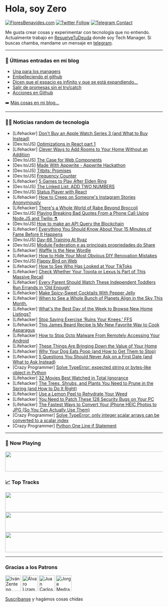 # Hola, soy Zero

[![FloresBenavides.com](https://img.shields.io/website?down_message=oops&label=MiBlog&style=for-the-badge&up_message=online&url=https%3A%2F%2Ffloresbenavides.com)](https://floresbenavides.com) [![Twitter Follow](https://img.shields.io/twitter/follow/ZeroDragon?color=%231DA1F2&label=Follow&logo=twitter&logoColor=ffffff&style=for-the-badge)](https://twitter.com/zerodragon) [![Telegram Contact](https://img.shields.io/badge/escr%C3%ADbeme-ZeroDragon-%2326A5E4?style=for-the-badge&logo=telegram)](https://t.me/zerodragon)

Me gusta crear cosas y experimentar con tecnología que no entiendo.
Actualmente trabajo en [ResuelveTuDeuda](http://github.com/resuelve) donde soy Tech Manager.
Si buscas chamba, mandame un mensaje en [telegram](https://t.me/zerodragon).

---

### 📕 Últimas entradas en mi blog
<!-- BLOG-POST-LIST:START -->
- [Una para los managers](https://floresbenavides.com/una-para-los-managers/)
- [Embelleciendo el github](https://floresbenavides.com/embelleciendo-el-github/)
- [Dicen que el espacio es infinito y que se está expandiendo…](https://floresbenavides.com/dicen-que-el-espacio-es-infinito-y-que-se-esta-expandiendo/)
- [Salir de promesas sin el try/catch](https://floresbenavides.com/salir-de-promesas-sin-el-try-catch/)
- [Acciones en Github](https://floresbenavides.com/acciones-en-github/)
<!-- BLOG-POST-LIST:END -->

➡️ [Más cosas en mi blog...](https://floresbenavides.com)

---

### 👨‍💻 Noticias random de tecnología
<!-- TECH-POSTS:START -->
- [Lifehacker] [Don&#39;t Buy an Apple Watch Series 3 &lpar;and What to Buy Instead&rpar;](https://lifehacker.com/dont-buy-an-apple-watch-series-3-and-what-to-buy-inste-1848794906)
- [Dev.to/JS] [Optimizations in React part 1](https://dev.to/vithano/optimizations-in-react-part-1-24a1)
- [Lifehacker] [Clever Ways to Add Rooms to Your Home Without an Addition](https://lifehacker.com/clever-ways-to-add-rooms-to-your-home-without-an-additi-1848794324)
- [Dev.to/JS] [The Case for Web Components](https://dev.to/kapilkaisare/the-case-for-web-components-5h7o)
- [Dev.to/JS] [Made With Appwrite - Appwrite Hackathon](https://dev.to/elreyes/made-with-appwrite-appwrite-hackathon-46gn)
- [Dev.to/JS] [Titbits: Promises](https://dev.to/yo08315171/titbits-promises-oaf)
- [Dev.to/JS] [Frequency Counter](https://dev.to/clouded_knight/frequency-counter-hl0)
- [Lifehacker] [5 Games to Play After Elden Ring](https://lifehacker.com/5-games-to-play-after-elden-ring-1848794932)
- [Dev.to/JS] [The Linked List: ADD TWO NUMBERS](https://dev.to/nikaffa/the-linked-list-add-two-numbers-2ebp)
- [Dev.to/JS] [Status Player with React](https://dev.to/sonai95/status-player-with-react-j77)
- [Lifehacker] [How to Creep on Someone&#39;s Instagram Stories Anonymously](https://lifehacker.com/how-to-creep-on-someones-instagram-stories-anonymously-1848794616)
- [Lifehacker] [There&#39;s a Whole World of Rabe Beyond Broccoli](https://lifehacker.com/theres-a-whole-world-of-rabe-beyond-broccoli-1848791429)
- [Dev.to/JS] [Playing Breaking Bad Quotes From a Phone Call Using Node.JS and Twilio ⚗️](https://dev.to/gregorygaines/playing-breaking-bad-quotes-from-a-phone-call-using-nodejs-and-twilio-20ld)
- [Dev.to/JS] [How to make an API Query the Blockchain](https://dev.to/cormacncheese/how-to-make-an-api-query-the-blockchain-5fni)
- [Lifehacker] [Everything You Should Know About Your 15 Minutes of Fame Before It Happens](https://lifehacker.com/everything-you-should-know-about-your-15-minutes-of-fam-1848794180)
- [Dev.to/JS] [Day-66 Training At Ryaz](https://dev.to/mahin651/day-66-training-at-ryaz-2c62)
- [Dev.to/JS] [Module Federation e as principais propriedades do Share](https://dev.to/heltonss/module-federation-e-as-principais-propriedades-do-share-211a)
- [Lifehacker] [Waffle Is the New Wordle](https://lifehacker.com/waffle-is-the-new-wordle-1848793653)
- [Lifehacker] [How to Hide Your Most Obvious DIY Renovation Mistakes](https://lifehacker.com/how-to-hide-your-most-obvious-diy-renovation-mistakes-1848793305)
- [Dev.to/JS] [Flappy Bird on Web](https://dev.to/gracehuynh/flappy-bird-on-web-5hf8)
- [Lifehacker] [How to See Who Has Looked at Your TikToks](https://lifehacker.com/how-to-see-who-has-looked-at-your-tiktoks-1848793268)
- [Lifehacker] [Check Whether Your Toyota or Lexus Is Part of This Massive Recall](https://lifehacker.com/check-whether-your-toyota-or-lexus-is-part-of-this-mass-1848792653)
- [Lifehacker] [Every Parent Should Watch These Independent Toddlers Run Errands in ‘Old Enough’](https://lifehacker.com/every-parent-should-watch-these-independent-toddlers-ru-1848791735)
- [Lifehacker] [Make Spicy-Sweet Cocktails With Pepper Jelly](https://lifehacker.com/make-spicy-sweet-cocktails-with-pepper-jelly-1848790781)
- [Lifehacker] [When to See a Whole Bunch of Planets Align in the Sky This Month.](https://lifehacker.com/when-to-see-a-fuckton-of-planets-align-in-the-sky-this-1848790214)
- [Lifehacker] [What&#39;s the Best Day of the Week to Browse New Home Listings?](https://lifehacker.com/whats-the-best-day-of-the-week-to-browse-new-home-listi-1848789893)
- [Lifehacker] [Stop Saying Exercise ‘Ruins Your Knees,’ FFS](https://lifehacker.com/stop-saying-exercise-ruins-your-knees-ffs-1848789932)
- [Lifehacker] [This James Beard Recipe Is My New Favorite Way to Cook Asparagus](https://lifehacker.com/this-james-beard-recipe-is-my-new-favorite-way-to-cook-1848789953)
- [Lifehacker] [How to Stop Octo Malware From Remotely Accessing Your Android](https://lifehacker.com/how-to-stop-octo-malware-from-remotely-accessing-your-a-1848789228)
- [Lifehacker] [These Things Are Bringing Down the Value of Your Home](https://lifehacker.com/these-things-are-bringing-down-the-value-of-your-home-1848788226)
- [Lifehacker] [Why Your Dog Eats Poop &lpar;and How to Get Them to Stop&rpar;](https://lifehacker.com/why-your-dog-eats-shit-and-how-to-get-them-to-stop-1848788585)
- [Lifehacker] [5 Questions You Should Never Ask on a First Date &lpar;and What to Ask Instead&rpar;](https://lifehacker.com/5-questions-you-should-never-ask-on-a-first-date-and-w-1848788290)
- [Crazy Programmer] [Solve TypeError: expected string or bytes-like object in Python](https://www.thecrazyprogrammer.com/2022/04/expected-string-or-bytes-like-object.html)
- [Lifehacker] [32 Movies Best Watched in Total Ignorance](https://lifehacker.com/32-movies-best-watched-in-total-ignorance-1848783702)
- [Lifehacker] [The Trees, Shrubs, and Plants You Need to Prune in the Spring &lpar;and How to Do It Right&rpar;](https://lifehacker.com/the-trees-shrubs-and-plants-you-need-to-prune-in-the-1848787485)
- [Lifehacker] [Use a Lemon Peel to Rehydrate Your Weed](https://lifehacker.com/use-a-lemon-peel-to-rehydrate-your-weed-1848787925)
- [Lifehacker] [You Need to Patch These 128 Security Bugs on Your PC](https://lifehacker.com/you-need-to-patch-these-128-security-bugs-on-your-pc-1848787694)
- [Lifehacker] [The Fastest Ways to Convert Your iPhone HEIC Photos to JPG &lpar;So You Can Actually Use Them&rpar;](https://lifehacker.com/the-fastest-ways-to-convert-your-iphone-heic-photos-to-1848768694)
- [Crazy Programmer] [Solve TypeError: only integer scalar arrays can be converted to a scalar index](https://www.thecrazyprogrammer.com/2022/04/only-integer-scalar-arrays-can-be-converted-to-a-scalar-index.html)
- [Crazy Programmer] [Python One Line if Statement](https://www.thecrazyprogrammer.com/2022/04/python-one-line-if.html)<!-- TECH-POSTS:END -->

---

### 🎵 Now Playing
<a href="https://spotify-now-playing-dun.vercel.app/now-playing?open"><img src="https://spotify-now-playing-dun.vercel.app/now-playing" width="540" height="64"></a>

### 📈 Top Tracks
<a href="https://spotify-now-playing-dun.vercel.app/top-tracks?i=1&open"><img src="https://spotify-now-playing-dun.vercel.app/top-tracks?i=1" width="540" height="64"></a>
<a href="https://spotify-now-playing-dun.vercel.app/top-tracks?i=2&open"><img src="https://spotify-now-playing-dun.vercel.app/top-tracks?i=2" width="540" height="64"></a>
<a href="https://spotify-now-playing-dun.vercel.app/top-tracks?i=3&open"><img src="https://spotify-now-playing-dun.vercel.app/top-tracks?i=3" width="540" height="64"></a>

---

### Gracias a los Patrons
[<img src="https://avatars.githubusercontent.com/u/243380?v=4" alt="Iván Zenteno" width="50px">](https://github.com/k001) [<img src="https://avatars.githubusercontent.com/u/19955639?v=4" alt="Álvaro Lizama" width="50px">](https://github.com/alvarolizama) [<img src="https://avatars.githubusercontent.com/u/2718753?v=4" alt="Juan Carlos Ruiz" width="50px">](https://github.com/JuanCrg90) [<img src="https://avatars.githubusercontent.com/u/37025?v=4" alt="Jorge Medrano" width="50px">](https://github.com/h1pp1e) 

[Suscríbanse](https://www.patreon.com/zerodragon) y hagámos cosas chidas
